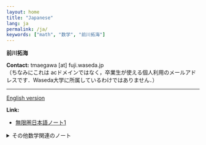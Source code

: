 ```yaml
---
layout: home
title: "Japanese"
lang: ja
permalink: /ja/
keywords: ["math", "数学", "前川拓海"]
---
```




**前川拓海**


**Contact:** tmaegawa [at] fuji.waseda.jp                                    
（ちなみにこれは acドメインではなく，卒業生が使える個人利用のメールアドレスです．Waseda大学に所属しているわけではありません．）

---
[English version](/)

                             



**Link:**
- [無限圏日本語ノート1](../blog/oo-cat)
<details><summary>その他数学関連のノート</summary>
<ul>
<li><a href="../blog/ext">群の拡大がコホモロジカルであることの証明</a></li>
<li></li>
</ul>
</details>


